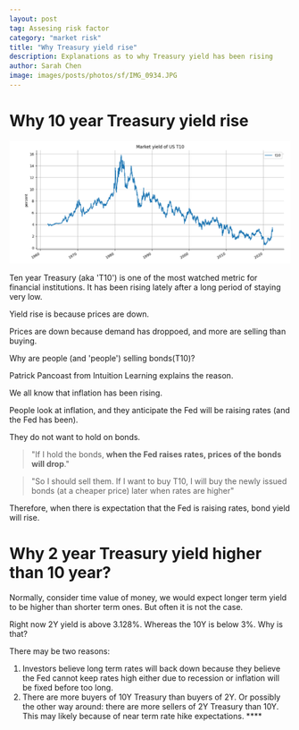 ```yaml
---
layout: post
tag: Assesing risk factor
category: "market risk"
title: "Why Treasury yield rise"
description: Explanations as to why Treasury yield has been rising
author: Sarah Chen
image: images/posts/photos/sf/IMG_0934.JPG
---
```


# Why 10 year Treasury yield rise
![t10](../images/posts/t10.png)

Ten year Treasury (aka 'T10') is one of the most watched metric for financial institutions.  It has been rising lately after a long period of staying very low. 

Yield rise is because prices are down.  

Prices are down because demand has droppoed, and more are selling than buying. 

Why are people (and 'people') selling bonds(T10)?  

Patrick Pancoast from Intuition Learning explains the reason.

We all know that inflation has been rising.  

People look at inflation, and they anticipate the Fed will be raising rates (and the Fed has been). 

They do not want to hold on bonds. 

> "If I hold the bonds, **when the Fed raises rates, prices of the bonds will drop**."  

> "So I should sell them.  If I want to buy T10, I will buy the newly issued bonds (at a cheaper price) later when rates are higher" 

Therefore, when there is expectation that the Fed is raising rates, bond yield will rise. 

# Why 2 year Treasury yield higher than 10 year?

Normally, consider time value of money, we would expect longer term yield to be higher than shorter term ones.  But often it is not the case.  

Right now 2Y yield is above 3.128%. Whereas the 10Y is below 3%.  Why is that?

There may be two reasons:
1. Investors believe long term rates will back down because they believe the Fed cannot keep rates high either due to recession or inflation will be fixed before too long.
2. There are more buyers of 10Y Treasury than buyers of 2Y.  Or possibly the other way around: there are more sellers of 2Y Treasury than 10Y.  This may likely because of near term rate hike expectations. ****